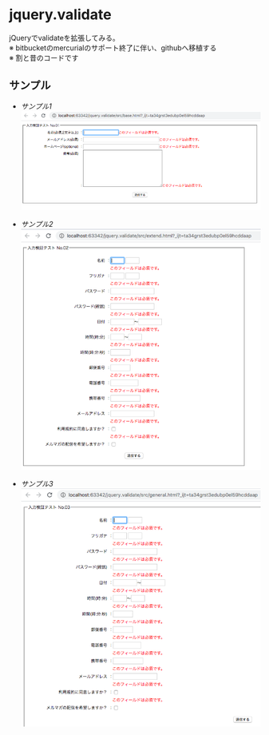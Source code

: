 # jquery.validate
jQueryでvalidateを拡張してみる。  
※ bitbucketのmercurialのサポート終了に伴い、githubへ移植する  
※ 割と昔のコードです  

## サンプル
* *サンプル1*  
![サンプル1](./docs/caputure1.png)

* *サンプル2*  
![サンプル2](./docs/caputure2.png)

* *サンプル3*  
![サンプル3](./docs/caputure3.png)
